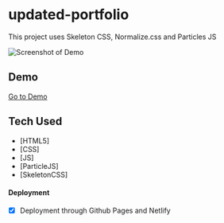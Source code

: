 # updated-portfolio

This project uses Skeleton CSS, Normalize.css and Particles JS

![Screenshot of Demo](/images/screenshot-1.png)

## Demo

[Go to Demo](https://jayone11.github.io/updated-portfolio/)


## Tech Used

- [HTML5]
- [CSS]
- [JS]
- [ParticleJS]
- [SkeletonCSS]


#### Deployment

- [x] Deployment through Github Pages and Netlify
